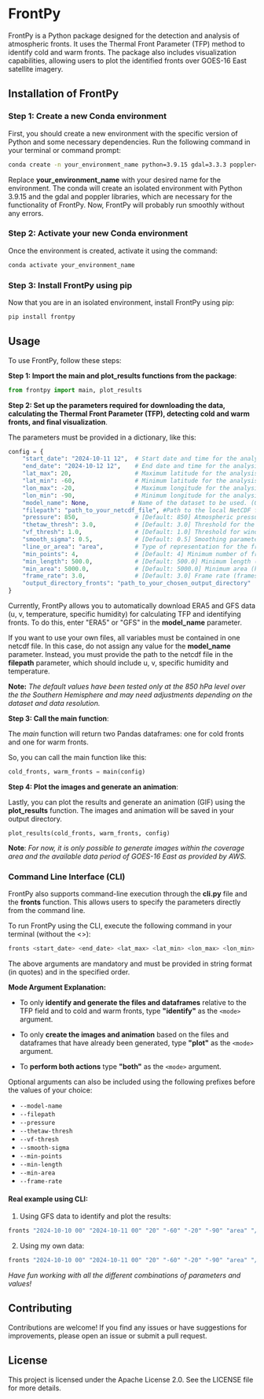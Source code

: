 # FrontPy

FrontPy is a Python package designed for the detection and analysis of atmospheric fronts. It uses the Thermal Front Parameter (TFP) method to identify cold and warm fronts. The package also includes visualization capabilities, allowing users to plot the identified fronts over GOES-16 East satellite imagery.

## Installation of FrontPy

### Step 1: Create a new Conda environment

First, you should create a new environment with the specific version of Python and some necessary dependencies. Run the following command in your terminal or command prompt:

```bash
conda create -n your_environment_name python=3.9.15 gdal=3.3.3 poppler=21.09 -c conda-forge
```

Replace **your_environment_name** with your desired name for the environment. The conda will create an isolated environment with Python 3.9.15 and the gdal and poppler libraries, which are necessary for the functionality of FrontPy. Now, FrontPy will probably run smoothly without any errors.

### Step 2: Activate your new Conda environment

Once the environment is created, activate it using the command:

```bash
conda activate your_environment_name
```

### Step 3: Install FrontPy using pip

Now that you are in an isolated environment, install FrontPy using pip:

```bash
pip install frontpy
```

## Usage

To use FrontPy, follow these steps:

**Step 1: Import the main and plot_results functions from the package**:

```python
from frontpy import main, plot_results
```

**Step 2: Set up the parameters required for downloading the data, calculating the Thermal Front Parameter (TFP), detecting cold and warm fronts, and final visualization**. 

The parameters must be provided in a dictionary, like this:

```python
config = {
    "start_date": "2024-10-11 12",  # Start date and time for the analysis (format: YYYY-MM-DD HH) - string
    "end_date": "2024-10-12 12",    # End date and time for the analysis (format: YYYY-MM-DD HH) - string
    "lat_max": 20,                  # Maximum latitude for the analysis area (degrees, range: -90 to 90) - float
    "lat_min": -60,                 # Minimum latitude for the analysis area (degrees, range: -90 to 90) - float
    "lon_max": -20,                 # Maximum longitude for the analysis area (degrees, range: -180 to 180) - float
    "lon_min": -90,                 # Minimum longitude for the analysis area (degrees, range: -180 to 180) - float
    "model_name": None,            # Name of the dataset to be used. (Options available: ERA5, GFS). Leave it unchanged if you want to use your own files - string
    "filepath": "path_to_your_netcdf_file", #Path to the local NetCDF file containing both u, v, specific humidity and temperature (required if model_name is None)
    "pressure": 850,                # [Default: 850] Atmospheric pressure level (hPa) at which front identification is performed - int
    "thetaw_thresh": 3.0,           # [Default: 3.0] Threshold for the magnitude of the gradient of potential wet-bulb temperature (K/100km) for front identification -  float
    "vf_thresh": 1.0,               # [Default: 1.0] Threshold for wind velocity (m/s) for front classification as cold or warm front - float
    "smooth_sigma": 0.5,            # [Default: 0.5] Smoothing parameter (sigma) for Gaussian filtering - float
    "line_or_area": "area",         # Type of representation for the fronts (line or area) - string
    "min_points": 4,                # [Default: 4] Minimum number of frontal points required for a valid frontal line - int
    "min_length": 500.0,            # [Default: 500.0] Minimum length (km) for the frontal line to be considered - float
    "min_area": 5000.0,             # [Default: 5000.0] Minimum area (km²) for the frontal zone to be considered - float
    "frame_rate": 3.0,              # [Default: 3.0] Frame rate (frames per second) for the generated animation; higher rates result in a faster animation - float
    "output_directory_fronts": "path_to_your_chosen_output_directory"   # Path to your output directory
}
```

Currently, FrontPy allows you to automatically download ERA5 and GFS data (u, v, temperature, specific humidity) for calculating TFP and identifying fronts. To do this, enter "ERA5" or "GFS" in the **model_name** parameter. 

If you want to use your own files, all variables must be contained in one netcdf file. In this case, do not assign any value for the **model_name** parameter. Instead, you must provide the path to the netcdf file in the **filepath** parameter, which should include u, v, specific humidity and temperature.

**Note:** *The default values have been tested only at the 850 hPa level over the the Southern Hemisphere and may need adjustments depending on the dataset and data resolution.*

**Step 3: Call the main function**:

The *main* function will return two Pandas dataframes: one for cold fronts and one for warm fronts.

So, you can call the main function like this:

```python
cold_fronts, warm_fronts = main(config)
```

**Step 4: Plot the images and generate an animation**:

Lastly, you can plot the results and generate an animation (GIF) using the **plot_results** function. The images and animation will be saved in your output directory.

```    
plot_results(cold_fronts, warm_fronts, config)
```

**Note**: *For now, it is only possible to generate images within the coverage area and the available data period of GOES-16 East as provided by AWS.*

### Command Line Interface (CLI)

FrontPy also supports command-line execution through the **cli.py** file and the **fronts** function. This allows users to specify the parameters directly from the command line.

To run FrontPy using the CLI, execute the following command in your terminal (without the <>):

```bash
fronts <start_date> <end_date> <lat_max> <lat_min> <lon_max> <lon_min> <line_or_area> <output_directory_fronts> <mode>
```

The above arguments are mandatory and must be provided in string format (in quotes) and in the specified order.

**Mode Argument Explanation:**

- To only **identify and generate the files and dataframes** relative to the TFP field and to cold and warm fronts, type **"identify"** as the `<mode>` argument.

- To only **create the images and animation** based on the files and dataframes that have already been generated, type **"plot"** as the `<mode>` argument.

- To **perform both actions** type **"both"** as the `<mode>` argument.

Optional arguments can also be included using the following prefixes before the values of your choice:

- `--model-name`
- `--filepath`
- `--pressure`
- `--thetaw-thresh`
- `--vf-thresh`
- `--smooth-sigma`
- `--min-points`
- `--min-length`
- `--min-area`
- `--frame-rate`

#### Real example using CLI:

1. Using GFS data to identify and plot the results:

```bash
fronts "2024-10-10 00" "2024-10-11 00" "20" "-60" "-20" "-90" "area" "/output_directory/" "both" --model-name "GFS"
```

2. Using my own data:

```bash
fronts "2024-10-10 00" "2024-10-11 00" "20" "-60" "-20" "-90" "area" "/output_directory/" "both" --filepath "/path_to_my_netcdf_file.nc"
```

*Have fun working with all the different combinations of parameters and values!*

## Contributing

Contributions are welcome! If you find any issues or have suggestions for improvements, please open an issue or submit a pull request.

## License

This project is licensed under the Apache License 2.0. See the LICENSE file for more details.